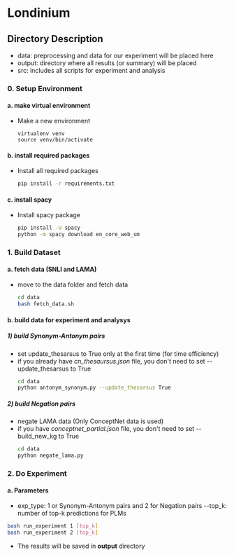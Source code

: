 # Londinium

## Directory Description
- data: preprocessing and data for our experiment will be placed here
- output: directory where all results (or summary) will be placed
- src: includes all scripts for experiment and analysis


### 0. Setup Environment
#### a. make virtual environment
- Make a new environment
    ```
    virtualenv venv
    source venv/bin/activate
    ```
#### b. install required packages
- Install all required packages
    ```bash
    pip install -r requirements.txt
    ```
#### c. install spacy
- Install spacy package
    ```bash
    pip install -U spacy
    python -m spacy download en_core_web_sm
    ```

### 1. Build Dataset
#### a. fetch data (SNLI and LAMA)
- move to the data folder and fetch data
    ```bash
    cd data
    bash fetch_data.sh
    ```
    
#### b. build data for experiment and analysys
##### 1) build Synonym-Antonym pairs
- set update_thesarsus to True only at the first time (for time efficiency)
- if you already have *cn_thesaursus.json* file, you don't need to set --update_thesarsus to True
    ```bash
    cd data
    python antonym_synonym.py --update_thesarsus True
    ```

##### 2) build Negation pairs
- negate LAMA data (Only ConceptNet data is used)
- if you have *conceptnet_partial.json* file, you don't need to set --build_new_kg to True
    ```bash
    cd data
    python negate_lama.py
    ```
    
### 2. Do Experiment
#### a. Parameters
- exp_type: 1 or Synonym-Antonym pairs and 2 for Negation pairs
--top_k: number of top-k predictions for PLMs
```bash
bash run_experiment 1 [top_k]
bash run_experiment 2 [top_k]
```
- The results will be saved in **output** directory
